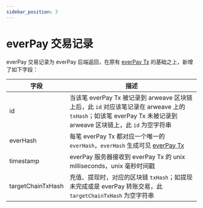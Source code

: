 ```yaml
---
sidebar_position: 3
---
```


# everPay 交易记录

everPay 交易记录为 everPay 后端返回，在原有 [everPay Tx](./everpay-tx) 的基础之上，新增了如下字段：


|字段|描述|
|---|---|
|id|当该笔 everPay Tx 被记录到 arweave 区块链上后，此 `id` 对应该笔记录在 arweave 上的 `txHash`；如该笔 everPay Tx 未被记录到 arweave 区块链上，此 `id` 为空字符串|
|everHash|每笔 everPay Tx 都对应一个唯一的 `everHash`，`everHash` 生成可见 [everPay Tx](./everpay-tx#everhash)|
|timestamp|everPay 服务器接收到 everPay Tx 的 unix milliseconds，unix 毫秒时间戳|
|targetChainTxHash|充值、提现时，对应的区块链 `txHash`；如提现未完成或是 everPay 转账交易，此 `targetChainTxHash` 为空字符串|